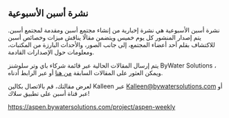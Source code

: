 ## نشرة أسبن الأسبوعية 

نشرة أسبن الأسبوعية هي نشرة إخبارية من إنشاء مجتمع أسبن ومقدمة لمجتمع أسبن. يتم إصدار المنشور كل يوم خميس ويتضمن مقالًا يناقش ميزات وخصائص أسبن للاكتشاف بقلم أحد أعضاء المجتمع، إلى جانب الصور، والأحداث البارزة من المكتبات، ومعلومات حول الإصدارات القادمة.

يتم إرسال المقالات الحالية عبر قائمة شركاء باي وتر سلوشنز ByWater Solutions ، ويمكن العثور على المقالات السابقة  [من هنا](https://aspen.bywatersolutions.com/project/aspen-weekly) أو عبر الرابط أدناه.

لعرض مقالتك، قم بالاتصال بكالين Kalleen عبر  Kalleen@bywatersolutions.com أو عبر قناة أسبن على تطبيق سلاك!

https://aspen.bywatersolutions.com/project/aspen-weekly
